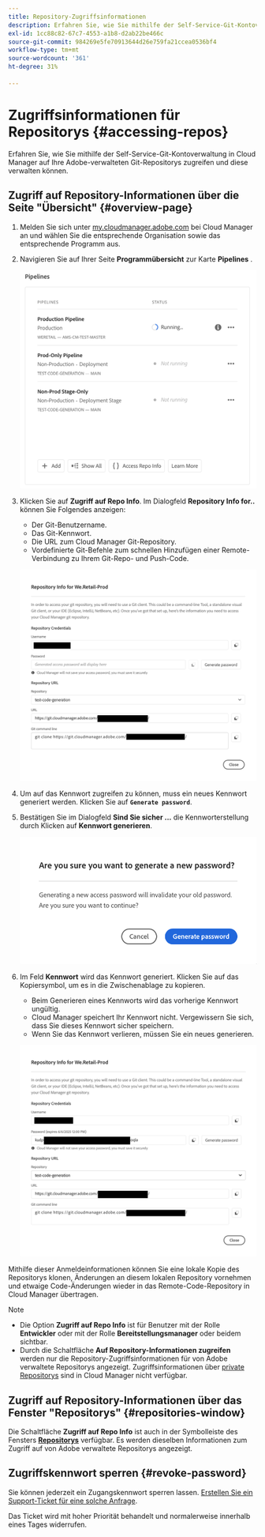 ```yaml
---
title: Repository-Zugriffsinformationen
description: Erfahren Sie, wie Sie mithilfe der Self-Service-Git-Kontoverwaltung von Cloud Manager auf Ihre von Adobe verwalteten Git-Repositorys zugreifen und diese verwalten können.
exl-id: 1cc88c82-67c7-4553-a1b8-d2ab22be466c
source-git-commit: 984269e5fe70913644d26e759fa21ccea0536bf4
workflow-type: tm+mt
source-wordcount: '361'
ht-degree: 31%

---
```


# Zugriffsinformationen für Repositorys {#accessing-repos}

Erfahren Sie, wie Sie mithilfe der Self-Service-Git-Kontoverwaltung in Cloud Manager auf Ihre Adobe-verwalteten Git-Repositorys zugreifen und diese verwalten können.

## Zugriff auf Repository-Informationen über die Seite &quot;Übersicht&quot; {#overview-page}

1. Melden Sie sich unter [my.cloudmanager.adobe.com](https://my.cloudmanager.adobe.com/) bei Cloud Manager an und wählen Sie die entsprechende Organisation sowie das entsprechende Programm aus.

1. Navigieren Sie auf Ihrer Seite **Programmübersicht** zur Karte **Pipelines** .

   ![Schaltfläche „Auf Repository-Informationen zugreifen“ auf der Karte „Umgebungen“](assets/pipelines-card.png)

1. Klicken Sie auf **Zugriff auf Repo Info**. Im Dialogfeld **Repository Info for..** können Sie Folgendes anzeigen:

   * Der Git-Benutzername.
   * Das Git-Kennwort.
   * Die URL zum Cloud Manager Git-Repository.
   * Vordefinierte Git-Befehle zum schnellen Hinzufügen einer Remote-Verbindung zu Ihrem Git-Repo- und Push-Code.

   ![Fenster „Repository-Informationen“](assets/access-repo-info.png)

1. Um auf das Kennwort zugreifen zu können, muss ein neues Kennwort generiert werden. Klicken Sie auf **`Generate password`**.

1. Bestätigen Sie im Dialogfeld **Sind Sie sicher ...** die Kennworterstellung durch Klicken auf **Kennwort generieren**.

   ![Kennwortgenerierung bestätigen](assets/confirm-password-generation.png)

1. Im Feld **Kennwort** wird das Kennwort generiert. Klicken Sie auf das Kopiersymbol, um es in die Zwischenablage zu kopieren.

   * Beim Generieren eines Kennworts wird das vorherige Kennwort ungültig.
   * Cloud Manager speichert Ihr Kennwort nicht. Vergewissern Sie sich, dass Sie dieses Kennwort sicher speichern.
   * Wenn Sie das Kennwort verlieren, müssen Sie ein neues generieren.

   ![Beispiel eines generierten Kennworts](assets/generated-password.png)

Mithilfe dieser Anmeldeinformationen können Sie eine lokale Kopie des Repositorys klonen, Änderungen an diesem lokalen Repository vornehmen und etwaige Code-Änderungen wieder in das Remote-Code-Repository in Cloud Manager übertragen.

>[!NOTE]
>
>* Die Option **Zugriff auf Repo Info** ist für Benutzer mit der Rolle **Entwickler** oder mit der Rolle **Bereitstellungsmanager** oder beidem sichtbar.
>* Durch die Schaltfläche **Auf Repository-Informationen zugreifen** werden nur die Repository-Zugriffsinformationen für von Adobe verwaltete Repositorys angezeigt. Zugriffsinformationen über [private Repositorys](private-repositories.md) sind in Cloud Manager nicht verfügbar.

## Zugriff auf Repository-Informationen über das Fenster &quot;Repositorys&quot; {#repositories-window}

Die Schaltfläche **Zugriff auf Repo Info** ist auch in der Symbolleiste des Fensters [**Repositorys**](managing-repositories.md) verfügbar. Es werden dieselben Informationen zum Zugriff auf von Adobe verwaltete Repositorys angezeigt.

## Zugriffskennwort sperren {#revoke-password}

Sie können jederzeit ein Zugangskennwort sperren lassen. [Erstellen Sie ein Support-Ticket für eine solche Anfrage](https://experienceleague.adobe.com/?lang=de?support-solution=Experience+Manager&amp;support-tab=home#support).

Das Ticket wird mit hoher Priorität behandelt und normalerweise innerhalb eines Tages widerrufen.
